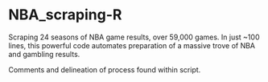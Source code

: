 # NBA_scraping-R
Scraping 24 seasons of NBA game results, over 59,000 games. In just ~100 lines, this powerful code automates preparation of a massive trove of NBA and gambling results.

Comments and delineation of process found within script.
